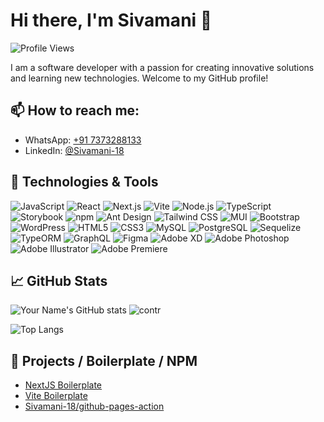 # Hi there, I'm Sivamani 👋

![Profile Views](https://komarev.com/ghpvc/?username=Sivamani-18&color=blue)

I am a software developer with a passion for creating innovative solutions and learning new technologies. Welcome to my GitHub profile!

## 📫 How to reach me:
- WhatsApp: [+91 7373288133](https://wa.me/7373288133)
- LinkedIn:  [@Sivamani-18](https://www.linkedin.com/in/sivasubramaniyam-v-a2b967103/)

 

## 🔧 Technologies & Tools
![JavaScript](https://img.shields.io/badge/-JavaScript-333333?style=flat&logo=javascript)
![React](https://img.shields.io/badge/-React-333333?style=flat&logo=react)
![Next.js](https://img.shields.io/badge/-Next.js-333333?style=flat&logo=next.js)
![Vite](https://img.shields.io/badge/-Vite-333333?style=flat&logo=vite)
![Node.js](https://img.shields.io/badge/-Node.js-333333?style=flat&logo=node.js)
![TypeScript](https://img.shields.io/badge/-TypeScript-333333?style=flat&logo=typescript)
![Storybook](https://img.shields.io/badge/-Storybook-333333?style=flat&logo=storybook)
![npm](https://img.shields.io/badge/-npm-333333?style=flat&logo=npm)
![Ant Design](https://img.shields.io/badge/-AntDesign-333333?style=flat&logo=ant-design)
![Tailwind CSS](https://img.shields.io/badge/-TailwindCSS-333333?style=flat&logo=tailwind-css)
![MUI](https://img.shields.io/badge/-MUI-333333?style=flat&logo=mui)
![Bootstrap](https://img.shields.io/badge/-Bootstrap-333333?style=flat&logo=bootstrap)
![WordPress](https://img.shields.io/badge/-WordPress-333333?style=flat&logo=wordpress)
![HTML5](https://img.shields.io/badge/-HTML5-333333?style=flat&logo=html5)
![CSS3](https://img.shields.io/badge/-CSS3-333333?style=flat&logo=css3)
![MySQL](https://img.shields.io/badge/-MySQL-333333?style=flat&logo=mysql)
![PostgreSQL](https://img.shields.io/badge/-PostgreSQL-333333?style=flat&logo=postgresql)
![Sequelize](https://img.shields.io/badge/-Sequelize-333333?style=flat&logo=sequelize)
![TypeORM](https://img.shields.io/badge/-TypeORM-333333?style=flat&logo=typeorm)
![GraphQL](https://img.shields.io/badge/-GraphQL-333333?style=flat&logo=graphql)
![Figma](https://img.shields.io/badge/-Figma-333333?style=flat&logo=figma)
![Adobe XD](https://img.shields.io/badge/-AdobeXD-333333?style=flat&logo=adobe-xd)
![Adobe Photoshop](https://img.shields.io/badge/-AdobePhotoshop-333333?style=flat&logo=adobe-photoshop)
![Adobe Illustrator](https://img.shields.io/badge/-AdobeIllustrator-333333?style=flat&logo=adobe-illustrator)
![Adobe Premiere](https://img.shields.io/badge/-AdobePremiere-333333?style=flat&logo=adobe-premiere-pro)

## 📈 GitHub Stats
![Your Name's GitHub stats](https://github-readme-stats.vercel.app/api?username=Sivamani-18&theme=vue-dark&show_icons=true&hide_border=true&count_private=true)
![contr](https://github-readme-streak-stats.herokuapp.com/?user=Sivamani-18&theme=vue-dark&hide_border=true)

![Top Langs](
https://github-readme-stats.vercel.app/api/top-langs/?username=Sivamani-18&theme=vue-dark&show_icons=true&hide_border=true&layout=compact)




## 🌟 Projects / Boilerplate / NPM
- [NextJS Boilerplate](https://github.com/Sivamani-18/nextjs-boilerplate)
- [Vite Boilerplate](https://github.com/Sivamani-18/vite-react-ts-boilerplate)
- [Sivamani-18/github-pages-action](https://github.com/Sivamani-18/github-pages-action)


<!--
## 📊 Activity Overview
-->

<!--START_SECTION:activity-->
<!--END_SECTION:activity-->

